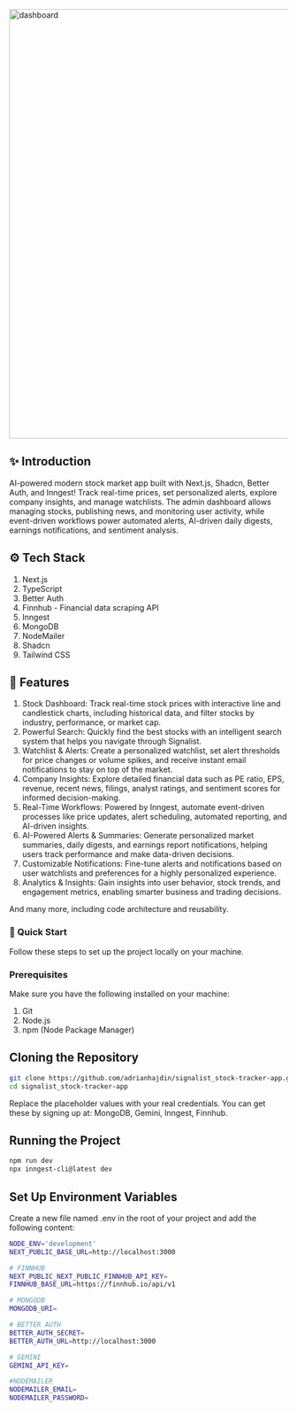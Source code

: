 <img width="960" height="775" alt="dashboard" src="https://github.com/user-attachments/assets/bcfb8db8-4a0c-4096-a7ef-2ea3a4124c6f" />


## ✨ Introduction
AI-powered modern stock market app built with Next.js, Shadcn, Better Auth, and Inngest! Track real-time prices, set personalized alerts, explore company insights, and manage watchlists. The admin dashboard allows managing stocks, publishing news, and monitoring user activity, while event-driven workflows power automated alerts, AI-driven daily digests, earnings notifications, and sentiment analysis.

## ⚙️ Tech Stack
1. Next.js
2. TypeScript
3. Better Auth
4. Finnhub - Financial data scraping API
5. Inngest
6. MongoDB
7. NodeMailer
8. Shadcn
9. Tailwind CSS

## 🔋 Features
1. Stock Dashboard: Track real-time stock prices with interactive line and candlestick charts, including historical data, and filter stocks by industry, performance, or market cap.
2. Powerful Search: Quickly find the best stocks with an intelligent search system that helps you navigate through Signalist.
3. Watchlist & Alerts: Create a personalized watchlist, set alert thresholds for price changes or volume spikes, and receive instant email notifications to stay on top of the market.
4. Company Insights: Explore detailed financial data such as PE ratio, EPS, revenue, recent news, filings, analyst ratings, and sentiment scores for informed decision-making.
5. Real-Time Workflows: Powered by Inngest, automate event-driven processes like price updates, alert scheduling, automated reporting, and AI-driven insights.
6. AI-Powered Alerts & Summaries: Generate personalized market summaries, daily digests, and earnings report notifications, helping users track performance and make data-driven decisions.
7. Customizable Notifications: Fine-tune alerts and notifications based on user watchlists and preferences for a highly personalized experience.
8. Analytics & Insights: Gain insights into user behavior, stock trends, and engagement metrics, enabling smarter business and trading decisions.

And many more, including code architecture and reusability.

### 🤸 Quick Start
Follow these steps to set up the project locally on your machine.

### Prerequisites
Make sure you have the following installed on your machine:
1. Git
2. Node.js
3. npm (Node Package Manager)

## Cloning the Repository
```bash
git clone https://github.com/adrianhajdin/signalist_stock-tracker-app.git
cd signalist_stock-tracker-app
```
Replace the placeholder values with your real credentials. You can get these by signing up at: MongoDB, Gemini, Inngest, Finnhub.

## Running the Project
```bash
npm run dev
npx inngest-cli@latest dev
```

## Set Up Environment Variables

Create a new file named .env in the root of your project and add the following content:
```bash
NODE_ENV='development'
NEXT_PUBLIC_BASE_URL=http://localhost:3000

# FINNHUB
NEXT_PUBLIC_NEXT_PUBLIC_FINNHUB_API_KEY=
FINNHUB_BASE_URL=https://finnhub.io/api/v1

# MONGODB
MONGODB_URI=

# BETTER AUTH
BETTER_AUTH_SECRET=
BETTER_AUTH_URL=http://localhost:3000

# GEMINI
GEMINI_API_KEY=

#NODEMAILER
NODEMAILER_EMAIL=
NODEMAILER_PASSWORD=
```


